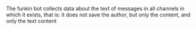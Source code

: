 The funkin bot collects data about the text of messages in all channels in which it exists, that is: it does not save the author, but only the content, and only the text content